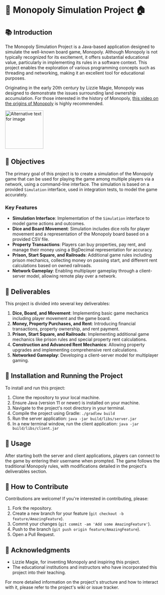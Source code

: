 # 🎲 Monopoly Simulation Project 🏠

## 📚 Introduction

The Monopoly Simulation Project is a Java-based application designed to simulate the well-known board game, Monopoly. Although Monopoly is not typically recognized for its excitement, it offers substantial educational value, particularly in implementing its rules in a software context. This project enables the exploration of various programming concepts such as threading and networking, making it an excellent tool for educational purposes.

Originating in the early 20th century by Lizzie Magie, Monopoly was designed to demonstrate the issues surrounding land ownership accumulation. For those interested in the history of Monopoly, [this video on the origins of Monopoly](https://www.youtube.com/watch?v=dvHqVyxdWYU&ab_channel=TripleSGames) is highly recommended.

<img src="https://vignette.wikia.nocookie.net/monopoly/images/4/44/Bay-Monopoly-2.jpg/revision/latest?cb=20180808001004" width="124" alt="Alternative text for image">

## 🎯 Objectives

The primary goal of this project is to create a simulation of the Monopoly game that can be used for playing the game among multiple players via a network, using a command-line interface. The simulation is based on a provided `Simulation` interface, used in integration tests, to model the game accurately.

### Key Features

- **Simulation Interface**: Implementation of the `Simulation` interface to model game actions and outcomes.
- **Dice and Board Movement**: Simulation includes dice rolls for player movement and a representation of the Monopoly board based on a provided CSV file.
- **Property Transactions**: Players can buy properties, pay rent, and manage their money using a BigDecimal representation for accuracy.
- **Prison, Start Square, and Railroads**: Additional game rules including prison mechanics, collecting money on passing start, and different rent calculations based on owned railroads.
- **Network Gameplay**: Enabling multiplayer gameplay through a client-server model, allowing remote play over a network.

## 🚀 Deliverables

This project is divided into several key deliverables:

1. **Dice, Board, and Movement**: Implementing basic game mechanics including player movement and the game board.
2. **Money, Property Purchases, and Rent**: Introducing financial transactions, property ownership, and rent payment.
3. **Prison, Start Square, and Railroads**: Implementing additional game mechanics like prison rules and special property rent calculations.
4. **Construction and Advanced Rent Mechanics**: Allowing property upgrades and implementing comprehensive rent calculations.
5. **Networked Gameplay**: Developing a client-server model for multiplayer gaming.

## 💾 Installation and Running the Project

To install and run this project:

1. Clone the repository to your local machine.
2. Ensure Java (version 11 or newer) is installed on your machine.
3. Navigate to the project's root directory in your terminal.
4. Compile the project using Gradle: `./gradlew build`
5. Run the server application: `java -jar build/libs/server.jar`
6. In a new terminal window, run the client application: `java -jar build/libs/client.jar`

## 📖 Usage

After starting both the server and client applications, players can connect to the game by entering their username when prompted. The game follows the traditional Monopoly rules, with modifications detailed in the project's deliverables section.

## 🤝 How to Contribute

Contributions are welcome! If you're interested in contributing, please:

1. Fork the repository.
2. Create a new branch for your feature (`git checkout -b feature/AmazingFeature`).
3. Commit your changes (`git commit -am 'Add some AmazingFeature'`).
4. Push to the branch (`git push origin feature/AmazingFeature`).
5. Open a Pull Request.

## 🙏 Acknowledgments

- Lizzie Magie, for inventing Monopoly and inspiring this project.
- The educational institutions and instructors who have incorporated this project into their teaching.

For more detailed information on the project's structure and how to interact with it, please refer to the project's wiki or issue tracker.
